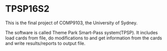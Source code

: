 # TPSP16S2
This is the final project of COMP9103, the University of Sydney.

The software is called Theme Park Smart-Pass system(TPSP). It includes load cards from file, do modifications to and get information from the cards and write results/reports to output file.
